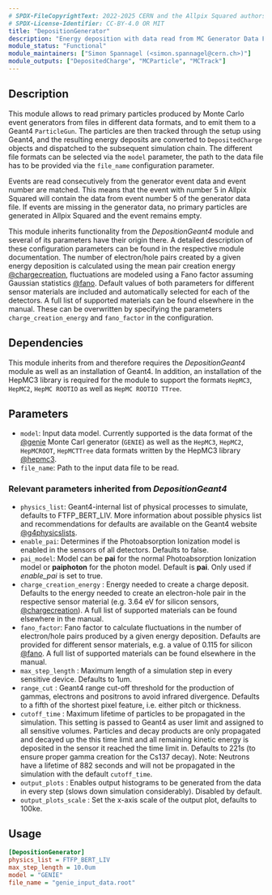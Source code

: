 ```yaml
---
# SPDX-FileCopyrightText: 2022-2025 CERN and the Allpix Squared authors
# SPDX-License-Identifier: CC-BY-4.0 OR MIT
title: "DepositionGenerator"
description: "Energy deposition with data read from MC Generator Data Files"
module_status: "Functional"
module_maintainers: ["Simon Spannagel (<simon.spannagel@cern.ch>)"]
module_outputs: ["DepositedCharge", "MCParticle", "MCTrack"]
---
```


## Description

This module allows to read primary particles produced by Monte Carlo event generators from files in different data formats, and to emit them to a Geant4 `ParticleGun`.
The particles are then tracked through the setup using Geant4, and the resulting energy deposits are converted to `DepositedCharge` objects and dispatched to the subsequent simulation chain.
The different file formats can be selected via the `model` parameter, the path to the data file has to be provided via the `file_name` configuration parameter.

Events are read consecutively from the generator event data and event number are matched. This means that the event with number 5 in Allpix Squared will contain the data from event number 5 of the generator data file. If events are missing in the generator data, no primary particles are generated in Allpix Squared and the event remains empty.

This module inherits functionality from the *DepositionGeant4* module and several of its parameters have their origin there.
A detailed description of these configuration parameters can be found in the respective module documentation.
The number of electron/hole pairs created by a given energy deposition is calculated using the mean pair creation energy [@chargecreation], fluctuations are modeled using a Fano factor assuming Gaussian statistics [@fano].
Default values of both parameters for different sensor materials are included and automatically selected for each of the detectors. A full list of supported materials can be found elsewhere in the manual.
These can be overwritten by specifying the parameters `charge_creation_energy` and `fano_factor` in the configuration.

## Dependencies

This module inherits from and therefore requires the *DepositionGeant4* module as well as an installation of Geant4.
In addition, an installation of the HepMC3 library is required for the module to support the formats `HepMC3`, `HepMC2`, `HepMC ROOTIO` as well as `HepMC ROOTIO TTree`.

## Parameters

* `model`: Input data model. Currently supported is the data format of the [@genie] Monte Carl generator (`GENIE`) as well as the `HepMC3`, `HepMC2`, `HepMCROOT`, `HepMCTTree` data formats written by the HepMC3 library [@hepmc3].
* `file_name`: Path to the input data file to be read.

### Relevant parameters inherited from *DepositionGeant4*

* `physics_list`: Geant4-internal list of physical processes to simulate, defaults to FTFP_BERT_LIV. More information about possible physics list and recommendations for defaults are available on the Geant4 website [@g4physicslists].
* `enable_pai`: Determines if the Photoabsorption Ionization model is enabled in the sensors of all detectors. Defaults to false.
* `pai_model`: Model can be **pai** for the normal Photoabsorption Ionization model or **paiphoton** for the photon model. Default is **pai**. Only used if *enable_pai* is set to true.
* `charge_creation_energy` : Energy needed to create a charge deposit. Defaults to the energy needed to create an electron-hole pair in the respective sensor material (e.g. 3.64 eV for silicon sensors, [@chargecreation]). A full list of supported materials can be found elsewhere in the manual.
* `fano_factor`: Fano factor to calculate fluctuations in the number of electron/hole pairs produced by a given energy deposition. Defaults are provided for different sensor materials, e.g. a value of 0.115 for silicon [@fano]. A full list of supported materials can be found elsewhere in the manual.
* `max_step_length` : Maximum length of a simulation step in every sensitive device. Defaults to 1um.
* `range_cut` : Geant4 range cut-off threshold for the production of gammas, electrons and positrons to avoid infrared divergence. Defaults to a fifth of the shortest pixel feature, i.e. either pitch or thickness.
* `cutoff_time` : Maximum lifetime of particles to be propagated in the simulation. This setting is passed to Geant4 as user limit and assigned to all sensitive volumes. Particles and decay products are only propagated and decayed up the this time limit and all remaining kinetic energy is deposited in the sensor it reached the time limit in. Defaults to 221s (to ensure proper gamma creation for the Cs137 decay).
Note: Neutrons have a lifetime of 882 seconds and will not be propagated in the simulation with the default `cutoff_time`.
* `output_plots` : Enables output histograms to be generated from the data in every step (slows down simulation considerably). Disabled by default.
* `output_plots_scale` : Set the x-axis scale of the output plot, defaults to 100ke.

## Usage

```ini
[DepositionGenerator]
physics_list = FTFP_BERT_LIV
max_step_length = 10.0um
model = "GENIE"
file_name = "genie_input_data.root"
```

[@genie]: https://doi.org/10.1016/j.nima.2009.12.009
[@hepmc3]: https://doi.org/10.1016/j.cpc.2020.107310
[@chargecreation]: https://doi.org/10.1103/PhysRevB.1.2945
[@fano]: https://doi.org/10.1103%2FPhysRevB.22.5565
[@g4physicslists]: https://geant4-userdoc.web.cern.ch/UsersGuides/PhysicsListGuide/html/index.html
